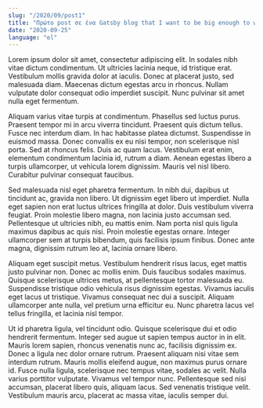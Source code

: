 ```yaml
---
slug: "/2020/09/post1"
title: "Πρώτο post σε ένα Gatsby blog that I want to be big enough to wrap to a second line"
date: "2020-09-25"
language: "el"
---
```


Lorem ipsum dolor sit amet, consectetur adipiscing elit. In sodales nibh vitae dictum condimentum. Ut ultricies lacinia neque, id tristique erat. Vestibulum mollis gravida dolor at iaculis. Donec at placerat justo, sed malesuada diam. Maecenas dictum egestas arcu in rhoncus. Nullam vulputate dolor consequat odio imperdiet suscipit. Nunc pulvinar sit amet nulla eget fermentum.
<!-- end -->
Aliquam varius vitae turpis at condimentum. Phasellus sed luctus purus. Praesent tempor mi in arcu viverra tincidunt. Praesent quis dictum tellus. Fusce nec interdum diam. In hac habitasse platea dictumst. Suspendisse in euismod massa. Donec convallis ex eu nisi tempor, non scelerisque nisl porta. Sed at rhoncus felis. Duis ac quam lacus. Vestibulum erat enim, elementum condimentum lacinia id, rutrum a diam. Aenean egestas libero a turpis ullamcorper, ut vehicula lorem dignissim. Mauris vel nisl libero. Curabitur pulvinar consequat faucibus.

Sed malesuada nisl eget pharetra fermentum. In nibh dui, dapibus ut tincidunt ac, gravida non libero. Ut dignissim eget libero ut imperdiet. Nulla eget sapien non erat luctus ultrices fringilla at dolor. Duis vestibulum viverra feugiat. Proin molestie libero magna, non lacinia justo accumsan sed. Pellentesque ut ultricies nibh, eu mattis enim. Nam porta nisl quis ligula maximus dapibus ac quis nisi. Proin molestie egestas ornare. Integer ullamcorper sem at turpis bibendum, quis facilisis ipsum finibus. Donec ante magna, dignissim rutrum leo at, lacinia ornare libero.

Aliquam eget suscipit metus. Vestibulum hendrerit risus lacus, eget mattis justo pulvinar non. Donec ac mollis enim. Duis faucibus sodales maximus. Quisque scelerisque ultrices metus, at pellentesque tortor malesuada eu. Suspendisse tristique odio vehicula risus dignissim egestas. Vivamus iaculis eget lacus ut tristique. Vivamus consequat nec dui a suscipit. Aliquam ullamcorper ante nulla, vel pretium urna efficitur eu. Nunc pharetra lacus vel tellus fringilla, et lacinia nisl tempor.

Ut id pharetra ligula, vel tincidunt odio. Quisque scelerisque dui et odio hendrerit fermentum. Integer sed augue ut sapien tempus auctor in in elit. Mauris lorem sapien, rhoncus venenatis nunc ac, facilisis dignissim ex. Donec a ligula nec dolor ornare rutrum. Praesent aliquam nisi vitae sem interdum rutrum. Mauris mollis eleifend augue, non maximus purus ornare id. Fusce nulla ligula, scelerisque nec tempus vitae, sodales ac velit. Nulla varius porttitor vulputate. Vivamus vel tempor nunc. Pellentesque sed nisi accumsan, placerat libero quis, aliquam lacus. Sed venenatis tristique velit. Vestibulum mauris arcu, placerat ac massa vitae, iaculis semper dui.